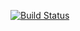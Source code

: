[![Build Status](https://app.travis-ci.com/bespalov0928/job4j_car_accident.svg?branch=master)](https://app.travis-ci.com/bespalov0928/job4j_car_accident)